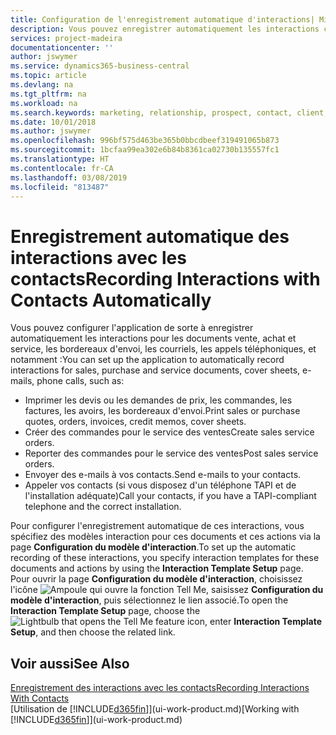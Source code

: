 ```yaml
---
title: Configuration de l'enregistrement automatique d'interactions| Microsoft Docs
description: Vous pouvez enregistrer automatiquement les interactions client, par exemple, pour les documents ventes, achat et service ou les appels téléphoniques.
services: project-madeira
documentationcenter: ''
author: jswymer
ms.service: dynamics365-business-central
ms.topic: article
ms.devlang: na
ms.tgt_pltfrm: na
ms.workload: na
ms.search.keywords: marketing, relationship, prospect, contact, client, customer
ms.date: 10/01/2018
ms.author: jswymer
ms.openlocfilehash: 996bf575d463be365b0bbcdbeef319491065b873
ms.sourcegitcommit: 1bcfaa99ea302e6b84b8361ca02730b135557fc1
ms.translationtype: HT
ms.contentlocale: fr-CA
ms.lasthandoff: 03/08/2019
ms.locfileid: "813487"
---
```

# <a name="recording-interactions-with-contacts-automatically"></a><span data-ttu-id="5b1a1-103">Enregistrement automatique des interactions avec les contacts</span><span class="sxs-lookup"><span data-stu-id="5b1a1-103">Recording Interactions with Contacts Automatically</span></span>
<span data-ttu-id="5b1a1-104">Vous pouvez configurer l'application de sorte à enregistrer automatiquement les interactions pour les documents vente, achat et service, les bordereaux d'envoi, les courriels, les appels téléphoniques, et notamment :</span><span class="sxs-lookup"><span data-stu-id="5b1a1-104">You can set up the application to automatically record interactions for sales, purchase and service documents, cover sheets, e-mails, phone calls, such as:</span></span>

* <span data-ttu-id="5b1a1-105">Imprimer les devis ou les demandes de prix, les commandes, les factures, les avoirs, les bordereaux d'envoi.</span><span class="sxs-lookup"><span data-stu-id="5b1a1-105">Print sales or purchase quotes, orders, invoices, credit memos, cover sheets.</span></span>
* <span data-ttu-id="5b1a1-106">Créer des commandes pour le service des ventes</span><span class="sxs-lookup"><span data-stu-id="5b1a1-106">Create sales service orders.</span></span>
* <span data-ttu-id="5b1a1-107">Reporter des commandes pour le service des ventes</span><span class="sxs-lookup"><span data-stu-id="5b1a1-107">Post sales service orders.</span></span>
* <span data-ttu-id="5b1a1-108">Envoyer des e-mails à vos contacts.</span><span class="sxs-lookup"><span data-stu-id="5b1a1-108">Send e-mails to your contacts.</span></span>
* <span data-ttu-id="5b1a1-109">Appeler vos contacts (si vous disposez d'un téléphone TAPI et de l'installation adéquate)</span><span class="sxs-lookup"><span data-stu-id="5b1a1-109">Call your contacts, if you have a TAPI-compliant telephone and the correct installation.</span></span>

<span data-ttu-id="5b1a1-110">Pour configurer l'enregistrement automatique de ces interactions, vous spécifiez des modèles interaction pour ces documents et ces actions via la page **Configuration du modèle d'interaction**.</span><span class="sxs-lookup"><span data-stu-id="5b1a1-110">To set up the automatic recording of these interactions, you specify interaction templates for these documents and actions by using the **Interaction Template Setup** page.</span></span>  
<span data-ttu-id="5b1a1-111">Pour ouvrir la page **Configuration du modèle d'interaction**, choisissez l'icône ![Ampoule qui ouvre la fonction Tell Me](media/ui-search/search_small.png "Dites-moi ce que vous voulez faire"), saisissez **Configuration du modèle d'interaction**, puis sélectionnez le lien associé.</span><span class="sxs-lookup"><span data-stu-id="5b1a1-111">To open the **Interaction Template Setup** page, choose the ![Lightbulb that opens the Tell Me feature](media/ui-search/search_small.png "Tell me what you want to do") icon, enter **Interaction Template Setup**, and then choose the related link.</span></span>

## <a name="see-also"></a><span data-ttu-id="5b1a1-112">Voir aussi</span><span class="sxs-lookup"><span data-stu-id="5b1a1-112">See Also</span></span>
[<span data-ttu-id="5b1a1-113">Enregistrement des interactions avec les contacts</span><span class="sxs-lookup"><span data-stu-id="5b1a1-113">Recording Interactions With Contacts</span></span>](marketing-interactions.md)  
<span data-ttu-id="5b1a1-114">[Utilisation de [!INCLUDE[d365fin](includes/d365fin_md.md)]](ui-work-product.md)</span><span class="sxs-lookup"><span data-stu-id="5b1a1-114">[Working with [!INCLUDE[d365fin](includes/d365fin_md.md)]](ui-work-product.md)</span></span>  
